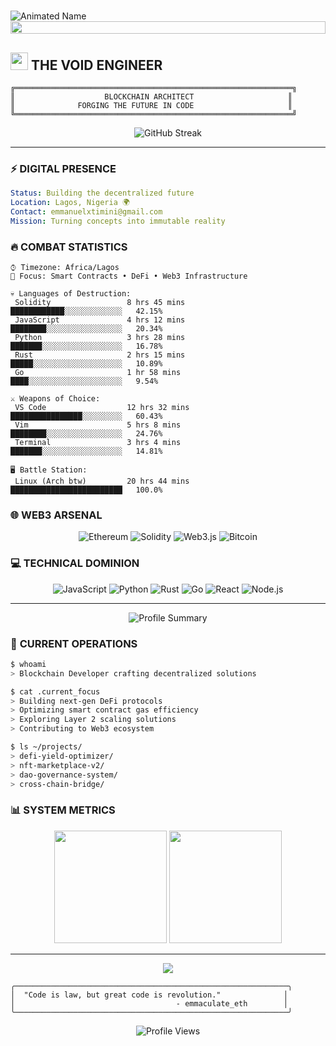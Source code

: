 # <div align="center">
  <img src="https://readme-typing-svg.herokuapp.com?font=Orbitron&size=45&duration=3000&pause=1000&color=00FF41&center=true&vCenter=true&width=600&height=100&lines=emmaculate_eth;BLOCKCHAIN+ARCHITECT;DEFI+INNOVATOR;WEB3+BUILDER" alt="Animated Name" />
</div>

<div align="center">
  <img src="https://i.imgur.com/dBaSKWF.gif" height="20" width="100%">
</div>

## <img src="https://media.giphy.com/media/hvRJCLFzcasrR4ia7z/giphy.gif" width="28"> **THE VOID ENGINEER**

```ascii
╔══════════════════════════════════════════════════════════════╗
║                    BLOCKCHAIN ARCHITECT                     ║
║              FORGING THE FUTURE IN CODE                     ║
╚══════════════════════════════════════════════════════════════╝
```

<div align="center">
  <img src="https://github-readme-streak-stats.herokuapp.com/?user=emmaculate_eth&theme=dark&hide_border=true&background=0d1117&stroke=00ff41&ring=00ff41&fire=ff6b6b&currStreakLabel=00ff41" alt="GitHub Streak"/>
</div>

---

### ⚡ **DIGITAL PRESENCE**
```yaml
Status: Building the decentralized future
Location: Lagos, Nigeria 🌍
Contact: emmanuelxtimini@gmail.com
Mission: Turning concepts into immutable reality
```

### 🔥 **COMBAT STATISTICS**
```text
⌚︎ Timezone: Africa/Lagos
🎯 Focus: Smart Contracts • DeFi • Web3 Infrastructure

💀 Languages of Destruction:
 Solidity                 8 hrs 45 mins       ████████████░░░░░░░░░░░░░   42.15%
 JavaScript               4 hrs 12 mins       ████████░░░░░░░░░░░░░░░░░   20.34%
 Python                   3 hrs 28 mins       ███████░░░░░░░░░░░░░░░░░░   16.78%
 Rust                     2 hrs 15 mins       █████░░░░░░░░░░░░░░░░░░░░   10.89%
 Go                       1 hr 58 mins        ████░░░░░░░░░░░░░░░░░░░░░   9.54%

⚔️ Weapons of Choice:
 VS Code                  12 hrs 32 mins      ████████████████░░░░░░░░░   60.43%
 Vim                      5 hrs 8 mins        ████████░░░░░░░░░░░░░░░░░   24.76%
 Terminal                 3 hrs 4 mins        ███████░░░░░░░░░░░░░░░░░░   14.81%

🖥️ Battle Station:
 Linux (Arch btw)         20 hrs 44 mins      █████████████████████████   100.0%
```

### 🌐 **WEB3 ARSENAL**
<div align="center">

![Ethereum](https://img.shields.io/badge/Ethereum-3C3C3D?style=for-the-badge&logo=Ethereum&logoColor=white)
![Solidity](https://img.shields.io/badge/Solidity-%23363636.svg?style=for-the-badge&logo=solidity&logoColor=white)
![Web3.js](https://img.shields.io/badge/web3.js-F16822?style=for-the-badge&logo=web3.js&logoColor=white)
![Bitcoin](https://img.shields.io/badge/Bitcoin-000?style=for-the-badge&logo=bitcoin&logoColor=white)

</div>

### 💻 **TECHNICAL DOMINION**
<div align="center">

![JavaScript](https://img.shields.io/badge/javascript-%23323330.svg?style=for-the-badge&logo=javascript&logoColor=%23F7DF1E)
![Python](https://img.shields.io/badge/python-3670A0?style=for-the-badge&logo=python&logoColor=ffdd54)
![Rust](https://img.shields.io/badge/rust-%23000000.svg?style=for-the-badge&logo=rust&logoColor=white)
![Go](https://img.shields.io/badge/go-%2300ADD8.svg?style=for-the-badge&logo=go&logoColor=white)
![React](https://img.shields.io/badge/react-%2320232a.svg?style=for-the-badge&logo=react&logoColor=%2361DAFB)
![Node.js](https://img.shields.io/badge/node.js-6DA55F?style=for-the-badge&logo=node.js&logoColor=white)

</div>

---

<div align="center">
  <img src="https://github-profile-summary-cards.vercel.app/api/cards/profile-details?username=emmaculate_eth&theme=github_dark" alt="Profile Summary"/>
</div>

### 🎯 **CURRENT OPERATIONS**
```bash
$ whoami
> Blockchain Developer crafting decentralized solutions

$ cat .current_focus
> Building next-gen DeFi protocols
> Optimizing smart contract gas efficiency  
> Exploring Layer 2 scaling solutions
> Contributing to Web3 ecosystem

$ ls ~/projects/
> defi-yield-optimizer/
> nft-marketplace-v2/
> dao-governance-system/
> cross-chain-bridge/
```

### 📊 **SYSTEM METRICS**
<div align="center">
  <img height="180em" src="https://github-readme-stats.vercel.app/api?username=emmaculate_eth&show_icons=true&theme=dark&include_all_commits=true&count_private=true&hide_border=true&bg_color=0d1117&title_color=00ff41&icon_color=00ff41&text_color=c9d1d9"/>
  <img height="180em" src="https://github-readme-stats.vercel.app/api/top-langs/?username=emmaculate_eth&layout=compact&langs_count=8&theme=dark&hide_border=true&bg_color=0d1117&title_color=00ff41&text_color=c9d1d9"/>
</div>

---

<div align="center">
  <img src="https://capsule-render.vercel.app/api?type=waving&color=gradient&customColorList=6,11,20&height=150&section=footer&text=BUILDING%20THE%20FUTURE&fontSize=42&fontColor=00ff41&animation=twinkling&fontAlignY=75"/>
</div>

```ascii
╭─────────────────────────────────────────────────────────────╮
│  "Code is law, but great code is revolution."              │
│                                    - emmaculate_eth        │
╰─────────────────────────────────────────────────────────────╯
```

<div align="center">
  <img src="https://komarev.com/ghpvc/?username=emmaculate_eth&color=00ff41&style=for-the-badge&label=PROFILE+VIEWS" alt="Profile Views"/>
</div>
